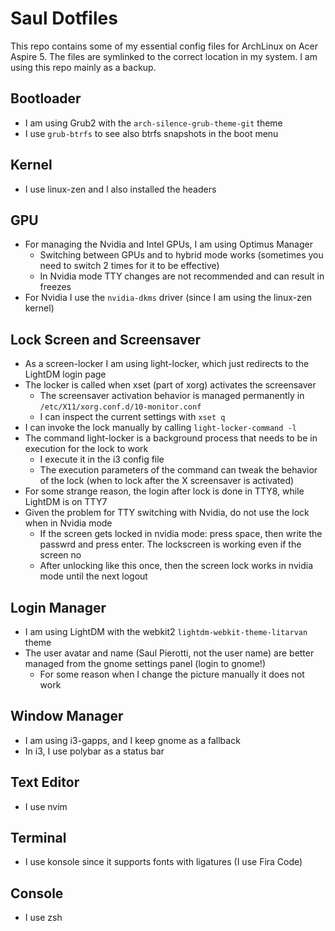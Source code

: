 # Saul Dotfiles

This repo contains some of my essential config files for ArchLinux on Acer Aspire 5.
The files are symlinked to the correct location in my system.
I am using this repo mainly as a backup.

## Bootloader
* I am using Grub2 with the `arch-silence-grub-theme-git` theme
* I use `grub-btrfs` to see also btrfs snapshots in the boot menu

## Kernel
* I use linux-zen and I also installed the headers

## GPU
* For managing the Nvidia and Intel GPUs, I am using Optimus Manager
	* Switching between GPUs and to hybrid mode works (sometimes you need to switch 2 times for it to be effective)
	* In Nvidia mode TTY changes are not recommended and can result in freezes
* For Nvidia I use the `nvidia-dkms` driver (since I am using the linux-zen kernel)

## Lock Screen and Screensaver
* As a screen-locker I am using light-locker, which just redirects to the LightDM login page
* The locker is called when xset (part of xorg) activates the screensaver
	* The screensaver activation behavior is managed permanently in `/etc/X11/xorg.conf.d/10-monitor.conf`
	* I can inspect the current settings with `xset q`
* I can invoke the lock manually by calling `light-locker-command -l`
* The command light-locker is a background process that needs to be in execution for the lock to work
	* I execute it in the i3 config file
	* The execution parameters of the command can tweak the behavior of the lock (when to lock after the X screensaver is activated)
* For some strange reason, the login after lock is done in TTY8, while LightDM is on TTY7
* Given the problem for TTY switching with Nvidia, do not use the lock when in Nvidia mode
	* If the screen gets locked in nvidia mode: press space, then write the passwrd and press enter. The lockscreen is working even if the screen no
	* After unlocking like this once, then the screen lock works in nvidia mode until the next logout

## Login Manager
* I am using LightDM with the webkit2 `lightdm-webkit-theme-litarvan` theme
* The user avatar and name (Saul Pierotti, not the user name) are better managed from the gnome settings panel (login to gnome!)
	* For some reason when I change the picture manually it does not work

## Window Manager
* I am using i3-gapps, and I keep gnome as a fallback
* In i3, I use polybar as a status bar

## Text Editor
* I use nvim

## Terminal
* I use konsole since it supports fonts with ligatures (I use Fira Code)

## Console
* I use zsh

